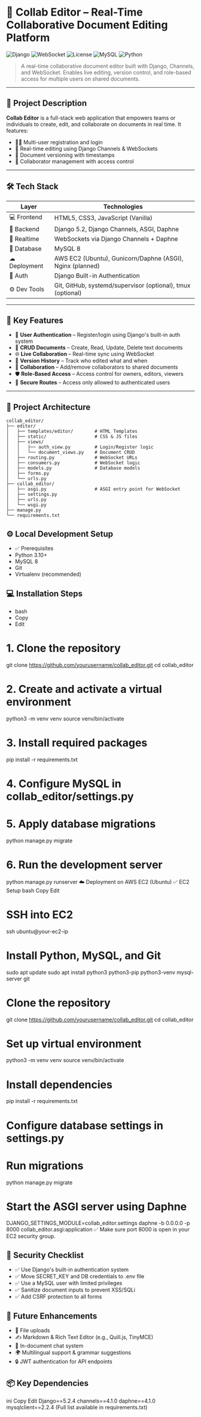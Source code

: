 # 📝 Collab Editor – Real-Time Collaborative Document Editing Platform

![Django](https://img.shields.io/badge/Django-5.2-green?style=flat-square&logo=django)
![WebSocket](https://img.shields.io/badge/WebSocket-Enabled-blue?style=flat-square)
![License](https://img.shields.io/badge/License-MIT-lightgrey.svg)
![MySQL](https://img.shields.io/badge/MySQL-8.0-blue?style=flat-square)
![Python](https://img.shields.io/badge/Python-3.10+-yellow?style=flat-square)

> A real-time collaborative document editor built with Django, Channels, and WebSocket. Enables live editing, version control, and role-based access for multiple users on shared documents.

---

## 📌 Project Description

**Collab Editor** is a full-stack web application that empowers teams or individuals to create, edit, and collaborate on documents in real time. It features:

- 🧑‍💻 Multi-user registration and login
- 🔄 Real-time editing using Django Channels & WebSockets
- 📜 Document versioning with timestamps
- 🤝 Collaborator management with access control

---

## 🛠️ Tech Stack

| Layer          | Technologies                                                                       |
|----------------|------------------------------------------------------------------------------------|
| 💻 Frontend     | HTML5, CSS3, JavaScript (Vanilla)                                                  |
| 🧠 Backend      | Django 5.2, Django Channels, ASGI, Daphne                                           |
| 🔌 Realtime     | WebSockets via Django Channels + Daphne                                             |
| 💾 Database     | MySQL 8                                                                            |
| ☁ Deployment    | AWS EC2 (Ubuntu), Gunicorn/Daphne (ASGI), Nginx (planned)                          |
| 🔐 Auth         | Django Built-in Authentication                                                     |
| ⚙ Dev Tools     | Git, GitHub, systemd/supervisor (optional), tmux (optional)                        |

---

## 🚀 Key Features

- 👤 **User Authentication** – Register/login using Django's built-in auth system
- 📄 **CRUD Documents** – Create, Read, Update, Delete text documents
- 🌐 **Live Collaboration** – Real-time sync using WebSocket
- 🧾 **Version History** – Track who edited what and when
- 👥 **Collaboration** – Add/remove collaborators to shared documents
- 🛡 **Role-Based Access** – Access control for owners, editors, viewers
- 🔐 **Secure Routes** – Access only allowed to authenticated users

---

## 🧱 Project Architecture

```plaintext
collab_editor/
├── editor/
│   ├── templates/editor/        # HTML Templates
│   ├── static/                  # CSS & JS files
│   ├── views/
│   │   ├── auth_view.py         # Login/Register logic
│   │   └── document_views.py    # Document CRUD
│   ├── routing.py               # WebSocket URLs
│   ├── consumers.py             # WebSocket logic
│   ├── models.py                # Database models
│   ├── forms.py
│   └── urls.py
├── collab_editor/
│   ├── asgi.py                  # ASGI entry point for WebSocket
│   ├── settings.py
│   ├── urls.py
│   └── wsgi.py
├── manage.py
└── requirements.txt

```
## ⚙️ Local Development Setup
- ✅ Prerequisites
- Python 3.10+
- MySQL 8
- Git
- Virtualenv (recommended)

## 💻 Installation Steps
- bash
- Copy
- Edit
# 1. Clone the repository
git clone https://github.com/yourusername/collab_editor.git
cd collab_editor

# 2. Create and activate a virtual environment
python3 -m venv venv
source venv/bin/activate

# 3. Install required packages
pip install -r requirements.txt

# 4. Configure MySQL in collab_editor/settings.py

# 5. Apply database migrations
python manage.py migrate

# 6. Run the development server
python manage.py runserver
☁️ Deployment on AWS EC2 (Ubuntu)
✅ EC2 Setup
bash
Copy
Edit
# SSH into EC2
ssh ubuntu@your-ec2-ip

# Install Python, MySQL, and Git
sudo apt update
sudo apt install python3 python3-pip python3-venv mysql-server git

# Clone the repository
git clone https://github.com/yourusername/collab_editor.git
cd collab_editor

# Set up virtual environment
python3 -m venv venv
source venv/bin/activate

# Install dependencies
pip install -r requirements.txt

# Configure database settings in settings.py

# Run migrations
python manage.py migrate

# Start the ASGI server using Daphne
DJANGO_SETTINGS_MODULE=collab_editor.settings daphne -b 0.0.0.0 -p 8000 collab_editor.asgi:application
✅ Make sure port 8000 is open in your EC2 security group.


## 🔐 Security Checklist
- ✅ Use Django's built-in authentication system
- ✅ Move SECRET_KEY and DB credentials to .env file
- ✅ Use a MySQL user with limited privileges
- ✅ Sanitize document inputs to prevent XSS/SQLi
- ✅ Add CSRF protection to all forms

## 🧪 Future Enhancements
- 📁 File uploads
- ✍️ Markdown & Rich Text Editor (e.g., Quill.js, TinyMCE)
- 💬 In-document chat system
- 🌍 Multilingual support & grammar suggestions
- 🔒 JWT authentication for API endpoints


## 📦 Key Dependencies
ini
Copy
Edit
Django==5.2.4
channels==4.1.0
daphne==4.1.0
mysqlclient==2.2.4
(Full list available in requirements.txt)


